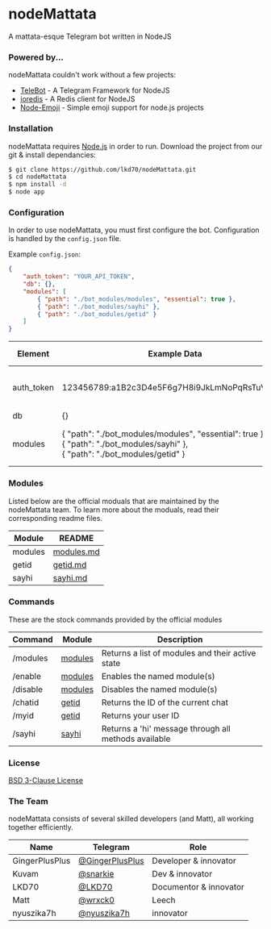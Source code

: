 # nodeMattata
A mattata-esque Telegram bot written in NodeJS

### Powered by...
nodeMattata couldn't work without a few projects:
* [TeleBot](https://github.com/mullwar/telebot) - A Telegram Framework for NodeJS
* [ioredis](https://github.com/luin/ioredis) - A Redis client for NodeJS
* [Node-Emoji](https://www.npmjs.com/package/node-emoji) - Simple emoji support for node.js projects

### Installation

nodeMattata requires [Node.js](https://nodejs.org/) in order to run.
Download the project from our git & install dependancies:
```sh
$ git clone https://github.com/lkd70/nodeMattata.git
$ cd nodeMattata
$ npm install -d
$ node app
```

### Configuration
In order to use nodeMattata, you must first configure the bot.
Configuration is handled by the `config.json` file.

Example `config.json`:

```json
{
    "auth_token": "YOUR_API_TOKEN",
    "db": {},
    "modules": [
        { "path": "./bot_modules/modules", "essential": true },
        { "path": "./bot_modules/sayhi" },
        { "path": "./bot_modules/getid" }
    ]
}
``` 

| Element | Example Data | Description \
| ----- | ----- | ----- |
| auth_token | 123456789:a1B2c3D4e5F6g7H8i9JkLmNoPqRsTuVwXyZ | Your bots token as provided by @BotFather |
| db | {} | |
| modules | { "path": "./bot_modules/modules", "essential": true },</br>{ "path": "./bot_modules/sayhi" },</br>{ "path": "./bot_modules/getid" }| Modules you wish the bot to load | 


### Modules
Listed below are the official moduals that are maintained by the nodeMattata team.
To learn more about the moduals, read their corresponding readme files.

| Module | README |
| ------ | ------ |
| modules | [modules.md](docs/modules/modules.md) |
| getid | [getid.md](docs/modules/ping.md) |
| sayhi | [sayhi.md](docs/modules/help.md) |

### Commands
These are the stock commands provided by the official modules

| Command | Module | Description |
| ------ | ------ | ------ |
| /modules | [modules](docs/modules/modules.md) | Returns a list of modules and their active state |
| /enable | [modules](docs/modules/modules.md) | Enables the named module(s) |
| /disable | [modules](docs/modules/modules.md) | Disables the named module(s) |
| /chatid | [getid](docs/modules/ping.md) | Returns the ID of the current chat |
| /myid | [getid](docs/modules/ping.md) | Returns your user ID |
| /sayhi | [sayhi](docs/modules/help.md) | Returns a 'hi' message through all methods available |

### License

[BSD 3-Clause License](LICENSE)

### The Team

nodeMattata consists of several skilled developers (and Matt), all working together efficiently.

| Name | Telegram | Role |
| ------ | ------ | ------ |
| GingerPlusPlus | [@GingerPlusPlus](https://t.me/GingerPlusPlus) | Developer & innovator |
| Kuvam | [@snarkie](https://t.me/snarkie) | Dev & innovator |
| LKD70 | [@LKD70](https://t.me/LKD70) | Documentor & innovator |
| Matt | [@wrxck0](https://t.me/wrxck0) | Leech |
| nyuszika7h | [@nyuszika7h](https://t.me/nyuszika7h) | innovator |
